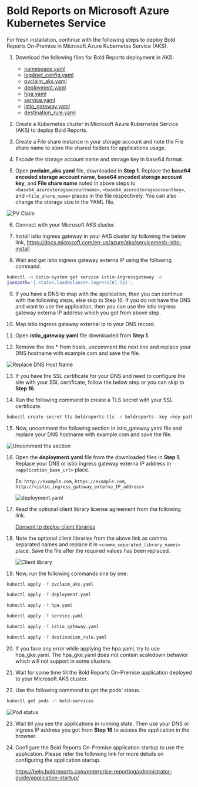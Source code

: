 # Bold Reports on Microsoft Azure Kubernetes Service

For fresh installation, continue with the following steps to deploy Bold Reports On-Premise in Microsoft Azure Kubernetes Service (AKS).

1. Download the following files for Bold Reports deployment in AKS:

    * [namespace.yaml](https://raw.githubusercontent.com/boldreports/bold-reports-kubernetes/v5.2.26_refresh/deploy/namespace.yaml)
    * [log4net_config.yaml](https://raw.githubusercontent.com/boldreports/bold-reports-kubernetes/v5.2.26_refresh/deploy/log4net_config.yaml)
    * [pvclaim_aks.yaml](https://raw.githubusercontent.com/boldreports/bold-reports-kubernetes/v5.2.26_refresh/deploy/pvclaim_aks.yaml)
    * [deployment.yaml](https://raw.githubusercontent.com/boldreports/bold-reports-kubernetes/v5.2.26_refresh/deploy/deployment.yaml)
    * [hpa.yaml](https://raw.githubusercontent.com/boldreports/bold-reports-kubernetes/v5.2.26_refresh/deploy/hpa.yaml)
    * [service.yaml](https://raw.githubusercontent.com/boldreports/bold-reports-kubernetes/v5.2.26_refresh/deploy/service.yaml)
    * [istio_gateway.yaml](https://raw.githubusercontent.com/boldreports/bold-reports-kubernetes/v5.2.26_refresh/deploy/istio_gateway.yaml)
    * [destination_rule.yaml](https://raw.githubusercontent.com/boldreports/bold-reports-kubernetes/v5.2.26_refresh/deploy/destination_rule.yaml)

2. Create a Kubernetes cluster in Microsoft Azure Kubernetes Service (AKS) to deploy Bold Reports.

3. Create a File share instance in your storage account and note the File share name to store the shared folders for applications usage.

4. Encode the storage account name and storage key in base64 format.

5. Open **pvclaim_aks.yaml** file, downloaded in **Step 1**. Replace the **base64 encoded storage account name**, **base64 encoded storage account key**, and **File share name** noted in above steps to `<base64_azurestorageaccountname>`, `<base64_azurestorageaccountkey>`, and `<file_share_name>` places in the file respectively. You can also change the storage size in the YAML file.

![PV Claim](images/aks_pvclaim.png)

6. Connect with your Microsoft AKS cluster.

7. Install istio ingress gateway in your AKS cluster by following the below link,
    https://docs.microsoft.com/en-us/azure/aks/servicemesh-istio-install

8.	Wait and get istio ingress gateway externa IP using the following command.

```sh
kubectl -n istio-system get service istio-ingressgateway -o 
jsonpath='{.status.loadBalancer.ingress[0].ip}'.
```

9.	If you have a DNS to map with the application, then you can continue with the following steps, else skip to Step 16. If you do not have the DNS and want to use the application, then you can use the istio ingress gateway externa IP address which you got from above step.

10.	Map istio ingress gateway external ip to your DNS record.

11.	Open **istio_gateway.yaml** file downloaded from **Step 1**.

12.	Remove the line * from hosts, uncomment the next line and replace your DNS hostname with example.com and save the file.

![Replace DNS Host Name](images/dns-hostname.png) 

13. If you have the SSL certificate for your DNS and need to configure the site with your SSL certificate, follow the below step or you can skip to **Step 16**.

14. Run the following command to create a TLS secret with your SSL certificate.

```sh
kubectl create secret tls boldreports-tls -n boldreports--key <key-path> --cert <certificate-path>
```

15.	Now, uncomment the following section in istio_gateway.yaml file and replace your DNS hostname with example.com and save the file.

![Uncomment the section](images/uncomment-section.png) 

16. Open the **deployment.yaml** file from the downloaded files in **Step 1**. Replace your DNS or istio ingress gateway externa IP address in `<application_base_url>` place.
    
    Ex: `http://example.com`, `https://example.com`, `http://<istio_ingress_gateway_externa_IP_address>`

    ![deployment.yaml](/docs/images/deployment_yaml.png) 
	
17. Read the optional client library license agreement from the following link.
    
    [Consent to deploy client libraries](../docs/consent-to-deploy-client-libraries.md)
	
18. Note the optional client libraries from the above link as comma separated names and replace it in `<comma_separated_library_names>` place. Save the file after the required values has been replaced.

    ![Client library](/docs/images/client-library.png) 

19. Now, run the following commands one by one:

```sh
kubectl apply -f pvclaim_aks.yaml
```

```sh
kubectl apply -f deployment.yaml
```

```sh
kubectl apply -f hpa.yaml
```

```sh
kubectl apply -f service.yaml
```

```sh
kubectl apply -f istio_gateway.yaml
```

```sh
kubectl apply -f destination_rule.yaml
```

20.	If you face any error while applying the hpa.yaml, try to use hpa_gke.yaml. The hpa_gke.yaml does not contain scaledown behavior which will not support in some clusters.

21. Wait for some time till the Bold Reports On-Premise application deployed to your Microsoft AKS cluster.

22. Use the following command to get the pods’ status.

```sh
kubectl get pods -n bold-services
```
![Pod status](/docs/images/pod_status.png) 

23. Wait till you see the applications in running state. Then use your DNS or ingress IP address you got from **Step 16** to access the application in the browser.

24.	Configure the Bold Reports On-Premise application startup to use the application. Please refer the following link for more details on configuring the application startup.
    
    https://help.boldreports.com/enterprise-reporting/administrator-guide/application-startup/